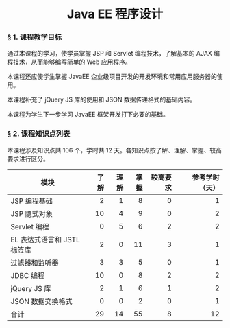 
# <center>Java EE 程序设计</center>

### &sect; 1. 课程教学目标

通过本课程的学习，使学员掌握 JSP 和 Servlet 编程技术，了解基本的 AJAX 编程技术，从而能够编写简单的 Web 应用程序。

本课程还应使学生掌握 JavaEE 企业级项目开发的开发环境和常用应用服务器的使用。

本课程补充了 jQuery JS 库的使用和 JSON 数据传递格式的基础内容。

本课程为学生下一步学习 JavaEE 框架开发打下必要的基础。

### &sect; 2. 课程知识点列表

本课程涉及知识点共 106 个，学时共 12 天。各知识点按了解、理解、掌握、较高要求进行区分。

|模块|了解|理解|掌握|较高要求|参考学时（天）|
|-|-:|-:|-:|-:|-:|
|JSP 编程基础|2|1|8|0|1|
|JSP 隐式对象|10|4|9|0|2|
|Servlet 编程|0|5|6|2|2|
|EL 表达式语言和 JSTL 标签库|2|0|11|3|1|
|过滤器和监听器|3|3|5|0|1|
|JDBC 编程|10|0|8|2|2|
|jQuery JS 库|2|1|6|1|2|
|JSON 数据交换格式|0|0|2|0|1|
|合计|29|14|55|8|12|